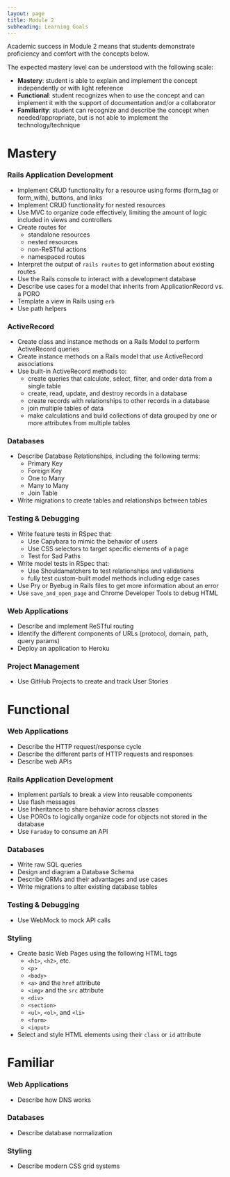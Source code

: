 ```yaml
---
layout: page
title: Module 2
subheading: Learning Goals
---
```


Academic success in Module 2 means that students demonstrate proficiency and comfort with the concepts below.

The expected mastery level can be understood with the following scale:

* **Mastery**: student is able to explain and implement the concept independently or with light reference
* **Functional**: student recognizes when to use the concept and can implement it with the support of documentation and/or a collaborator
* **Familiarity**: student can recognize and describe the concept when needed/appropriate, but is not able to implement the technology/technique

# Mastery

### Rails Application Development

* Implement CRUD functionality for a resource using forms (form_tag or form_with), buttons, and links
* Implement CRUD functionality for nested resources
* Use MVC to organize code effectively, limiting the amount of logic included in views and controllers
* Create routes for
    * standalone resources
    * nested resources
    * non-ReSTful actions
    * namespaced routes
* Interpret the output of `rails routes` to get information about existing routes    
* Use the Rails console to interact with a development database
* Describe use cases for a model that inherits from ApplicationRecord vs. a PORO
* Template a view in Rails using `erb`
* Use path helpers

### ActiveRecord

* Create class and instance methods on a Rails Model to perform ActiveRecord queries
* Create instance methods on a Rails model that use ActiveRecord associations
* Use built-in ActiveRecord methods to:
    * create queries that calculate, select, filter, and order data from a single table
    * create, read, update, and destroy records in a database
    * create records with relationships to other records in a database
    * join multiple tables of data
    * make calculations and build collections of data grouped by one or more attributes from multiple tables

### Databases

* Describe Database Relationships, including the following terms:
  * Primary Key
  * Foreign Key
  * One to Many
  * Many to Many
  * Join Table
* Write migrations to create tables and relationships between tables

### Testing & Debugging

* Write feature tests in RSpec that:
    * Use Capybara to mimic the behavior of users
    * Use CSS selectors to target specific elements of a page
    * Test for Sad Paths
* Write model tests in RSpec that:
    * Use Shouldamatchers to test relationships and validations
    * fully test custom-built model methods including edge cases
* Use Pry or Byebug in Rails files to get more information about an error
* Use `save_and_open_page` and Chrome Developer Tools to debug HTML

### Web Applications

* Describe and implement ReSTful routing
* Identify the different components of URLs (protocol, domain, path, query params)
* Deploy an application to Heroku

### Project Management

* Use GitHub Projects to create and track User Stories

# Functional

### Web Applications

* Describe the HTTP request/response cycle
* Describe the different parts of HTTP requests and responses
* Describe web APIs

### Rails Application Development

* Implement partials to break a view into reusable components
* Use flash messages
* Use Inheritance to share behavior across classes
* Use POROs to logically organize code for objects not stored in the database
* Use `Faraday` to consume an API

### Databases

* Write raw SQL queries
* Design and diagram a Database Schema
* Describe ORMs and their advantages and use cases
* Write migrations to alter existing database tables

### Testing & Debugging

* Use WebMock to mock API calls

### Styling

* Create basic Web Pages using the following HTML tags
    * `<h1>`, `<h2>`, etc.
    * `<p>`
    * `<body>`
    * `<a>` and the `href` attribute
    * `<img>` and the `src` attribute
    * `<div>`
    * `<section>`
    * `<ul>`, `<ol>`, and `<li>`
    * `<form>`
    * `<input>`
* Select and style HTML elements using their `class` or `id` attribute

# Familiar

### Web Applications

* Describe how DNS works

### Databases

* Describe database normalization

### Styling

* Describe modern CSS grid systems
